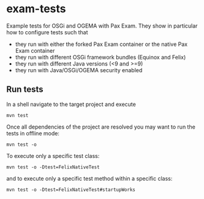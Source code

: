 # exam-tests
Example tests for OSGi and OGEMA with Pax Exam. They show in particular how to configure tests such that 

* they run with either the forked Pax Exam container or the native Pax Exam container
* they run with different OSGi framework bundles (Equinox and Felix)
* they run with different Java versions (<9 and >=9)
* they run with Java/OSGi/OGEMA security enabled

## Run tests
In a shell navigate to the target project and execute
```
mvn test
```
Once all dependencies of the project are resolved you may want to run the tests in offline mode:
```
mvn test -o
```
To execute only a specific test class:
```
mvn test -o -Dtest=FelixNativeTest
```
and to execute only a specific test method within a specific class:
```
mvn test -o -Dtest=FelixNativeTest#startupWorks
```
